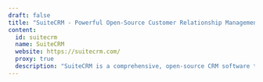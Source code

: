 ```yaml
---
draft: false
title: "SuiteCRM - Powerful Open-Source Customer Relationship Management (CRM) Solution"
content:
  id: suitecrm
  name: SuiteCRM
  website: https://suitecrm.com/
  proxy: true
  description: "SuiteCRM is a comprehensive, open-source CRM software that enhances sales, marketing, and customer service with powerful automation, insightful reporting, and personalized dashboards."
---
```

